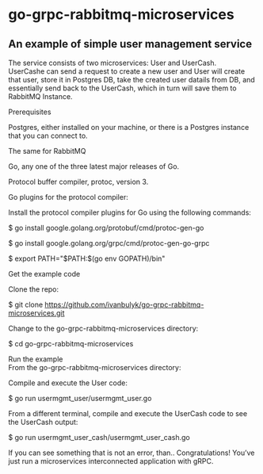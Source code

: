 # go-grpc-rabbitmq-microservices

## An example of simple user management service  

   The service consists of two microservices: User and UserCash.  
   UserCashe can send a request to create a new user and User will create that user, store it in Postgres DB, take the created user datails from DB, and essentially send back to the UserCash, which in turn will save them to RabbitMQ Instance.  

Prerequisites

Postgres, either installed on your machine, or there is a Postgres instance that you can connect to.

The same for RabbitMQ

Go, any one of the three latest major releases of Go.

Protocol buffer compiler, protoc, version 3.  

Go plugins for the protocol compiler:  

Install the protocol compiler plugins for Go using the following commands:  

<p>$ go install google.golang.org/protobuf/cmd/protoc-gen-go  </p>
<p>$ go install google.golang.org/grpc/cmd/protoc-gen-go-grpc  </p>

<p>$ export PATH="$PATH:$(go env GOPATH)/bin"  </p>
Get the example code

Clone the repo:

$ git clone https://github.com/ivanbulyk/go-grpc-rabbitmq-microservices.git  

Change to the go-grpc-rabbitmq-microservices directory:

$ cd go-grpc-rabbitmq-microservices  

Run the example  
From the go-grpc-rabbitmq-microservices directory:

Compile and execute the User code:

$ go run usermgmt_user/usermgmt_user.go  

From a different terminal, compile and execute the UserCash code to see the UserCash output:  

$ go run usermgmt_user_cash/usermgmt_user_cash.go

If you can see something that is not an error, than..  Congratulations! You’ve just run a microservices interconnected application with gRPC.  

